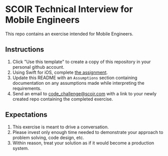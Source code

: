# SCOIR Technical Interview for Mobile Engineers
This repo contains an exercise intended for Mobile Engineers.

## Instructions
1. Click "Use this template" to create a copy of this repository in your personal github account.
1. Using Swift for iOS, complete [the assignment](./Assignment.md).
1. Update this README with an `Assumptions` section containing documentation on any assumptions made while interpreting the requirements.
1. Send an email to code_challenge@scoir.com with a link to your newly created repo containing the completed exercise.

## Expectations
1. This exercise is meant to drive a conversation.
1. Please invest only enough time needed to demonstrate your approach to problem solving, code design, etc.
3. Within reason, treat your solution as if it would become a production system.
